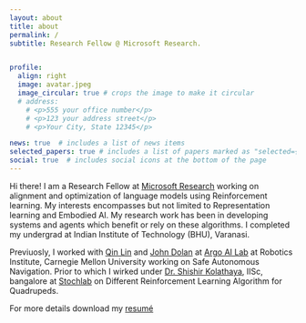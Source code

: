 ```yaml
---
layout: about
title: about
permalink: /
subtitle: Research Fellow @ Microsoft Research.


profile:
  align: right
  image: avatar.jpeg
  image_circular: true # crops the image to make it circular
  # address: 
    # <p>555 your office number</p>
    # <p>123 your address street</p>
    # <p>Your City, State 12345</p>

news: true  # includes a list of news items
selected_papers: true # includes a list of papers marked as "selected={true}"
social: true  # includes social icons at the bottom of the page
---
```


Hi there! I am a Research Fellow at [Microsoft Research](https://www.microsoft.com/en-us/research/lab/microsoft-research-india/) working on alignment and optimization of language models using Reinforcement learning. My interests encompasses but not limited to Representation learning and Embodied AI. My research work has been in developing systems and agents which benefit or rely on these algorithms. I completed my undergrad at Indian Institute of Technology (BHU), Varanasi.

Previuosly, I worked with [Qin Lin](https://qinlincmu.github.io/) and [John Dolan](https://www.ri.cmu.edu/ri-faculty/john-m-dolan/) at [Argo AI Lab](https://labs.ri.cmu.edu/argo-ai-center/) at Robotics Institute, Carnegie Mellon University working on Safe Autonomous Navigation. Prior to which I wirked under [Dr. Shishir Kolathaya](https://shishirny.github.io/), IISc, bangalore at [Stochlab](https://stochlab.github.io/) on Different Reinforcement Learning Algorithm for Quadrupeds.

For more details download my <a href="{{ 'Somnath_jun24.pdf' | prepend: 'assets/pdf/' | relative_url}}" target="_blank" rel="noopener noreferrer">resumé</a>